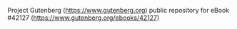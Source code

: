 Project Gutenberg (https://www.gutenberg.org) public repository for eBook #42127 (https://www.gutenberg.org/ebooks/42127)
